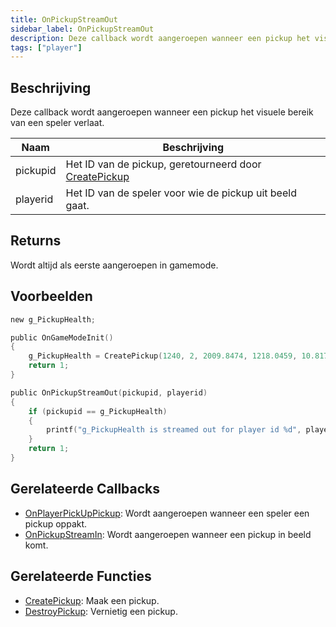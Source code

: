 ```yaml
---
title: OnPickupStreamOut
sidebar_label: OnPickupStreamOut
description: Deze callback wordt aangeroepen wanneer een pickup het visuele bereik van een speler verlaat.
tags: ["player"]
---
```


<VersionWarn name='callback' version='omp v1.1.0.2612' />

## Beschrijving

Deze callback wordt aangeroepen wanneer een pickup het visuele bereik van een speler verlaat.

| Naam     | Beschrijving                                                                 |
| -------- | --------------------------------------------------------------------------- |
| pickupid | Het ID van de pickup, geretourneerd door [CreatePickup](../functions/CreatePickup) |
| playerid | Het ID van de speler voor wie de pickup uit beeld gaat.                      |

## Returns

Wordt altijd als eerste aangeroepen in gamemode.

## Voorbeelden

```c
new g_PickupHealth;

public OnGameModeInit()
{
    g_PickupHealth = CreatePickup(1240, 2, 2009.8474, 1218.0459, 10.8175);
    return 1;
}

public OnPickupStreamOut(pickupid, playerid)
{
    if (pickupid == g_PickupHealth)
    {
        printf("g_PickupHealth is streamed out for player id %d", playerid);
    }
    return 1;
}
```

## Gerelateerde Callbacks

- [OnPlayerPickUpPickup](OnPlayerPickUpPickup): Wordt aangeroepen wanneer een speler een pickup oppakt.
- [OnPickupStreamIn](OnPickupStreamIn): Wordt aangeroepen wanneer een pickup in beeld komt.

## Gerelateerde Functies

- [CreatePickup](../functions/CreatePickup): Maak een pickup.
- [DestroyPickup](../functions/DestroyPickup): Vernietig een pickup.
